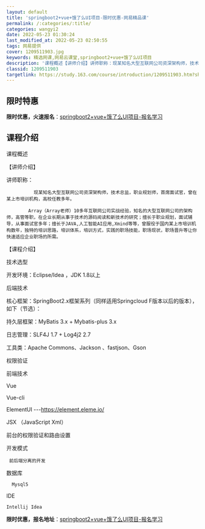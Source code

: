 ```yaml
---
layout: default
title: 'springboot2+vue+饿了么UI项目-限时优惠-网易精品课'
permalink: /:categories/:title/
categories: wangyi2
date: 2022-05-23 01:30:24
last_modified_at: 2022-05-23 02:50:55
tags: 网易提供
cover: 1209511903.jpg
keywords: 精选网课,网易云课堂,springboot2+vue+饿了么UI项目
description: '课程概述【讲师介绍】讲师职称：现某知名大型互联网公司资深架构师，技术总监，职业规划师，首席面试官，曾在某上市培训机构，高'
classid: 1209511903
targetlink: https://study.163.com/course/introduction/1209511903.htm?share=1&shareId=1025206652&utm_campaign=share&utm_medium=iphoneShare&utm_source=&utm_u=1025206652
---
```


## 限时特惠

**限时优惠，火速报名**：[springboot2+vue+饿了么UI项目-报名学习](https://study.163.com/course/introduction/1209511903.htm?share=1&shareId=1025206652&utm_campaign=share&utm_medium=iphoneShare&utm_source=&utm_u=1025206652)

## 课程介绍

课程概述

【讲师介绍】

讲师职称：



              现某知名大型互联网公司资深架构师，技术总监，职业规划师，首席面试官，曾在某上市培训机构，高校任教多年。

            Array（Array老师）10多年互联网公司实战经验，知名的大型互联网公司的架构师，高管等职，在企业长期从事于技术的源码阅读和新技术的研究；擅长于职业规划，面试辅导，从事面试官多年；擅长于JAVA,人工智能AI应用,Xmind等等，曾服役于国内某上市培训机构数年，独特的培训思路，培训体系，培训方式，实践的职场技能，职场现状，职场晋升等让你快速适应企业职场的所需。 



【课程介绍】

技术选型

开发环境：Eclipse/Idea ，JDK 1.8以上 



后端技术

核心框架：SpringBoot2.x框架系列（同样适用Springcloud F版本以后的版本），如下（节选）：    

持久层框架：MyBatis 3.x + Mybatis-plus 3.x

日志管理：SLF4J 1.7 + Log4j2 2.7

工具类：Apache Commons、Jackson 、fastjson、Gson

权限验证



前端技术  

Vue  

Vue-cli

ElementUI ---https://element.eleme.io/

JSX （JavaScript Xml）

前台的权限验证和路由设置

开发模式  

     前后端分离的开发

数据库 

      Mysql5



IDE

    Intellij Idea

**限时优惠，报名地址**：[springboot2+vue+饿了么UI项目-报名学习](https://study.163.com/course/introduction/1209511903.htm?share=1&shareId=1025206652&utm_campaign=share&utm_medium=iphoneShare&utm_source=&utm_u=1025206652)


